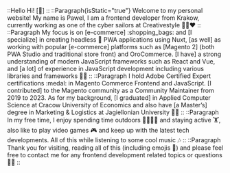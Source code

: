 ::Hello
Hi! [:wave:]
::
::Paragraph{isStatic="true"}
Welcome to my personal website! My name is Pawel, I am a frontend developer from Krakow, currently working as one of the cyber sailors at Creativestyle :pirate_flag::heart:
::
::Paragraph
My focus is on [e-commerce] :shopping_bags: and [I specialize] in creating headless :necktie: PWA applications using Nuxt, [as well] as working with popular [e-commerce] platforms such as [Magento 2] (both PWA Studio and traditional store front) and OroCommerce. [I have] a strong understanding of modern JavaScript frameworks such as React and Vue, and [a lot] of experience in JavaScript development including various libraries and frameworks :technologist:
::
::Paragraph
I hold Adobe Certified Expert certifications :medal: in Magento Commerce Frontend and JavaScript. [I contributed] to the Magento community as a Community Maintainer from 2019 to 2023. As for my background, [I graduated] in Applied Computer Science at Cracow University of Economics and also have [a Master’s] degree in Marketing & Logistics at Jagiellonian University :student:
::
::Paragraph
In my free time, I enjoy spending time outdoors :running_man::biking_man: and staying active 🏋️, also like to play video games :video_game: and keep up with the latest tech developments. All of this while listening to some cool music :notes:
::
::Paragraph
Thank you for visiting, reading all of this (including emojis :see_no_evil:) and please feel free to contact me for any frontend development related topics or questions :raising_hand_man:
::